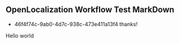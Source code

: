 ## OpenLocalization Workflow Test MarkDown
* 46f4f74c-9ab0-4d7c-938c-473e411a13f4 
thanks!

Hello world